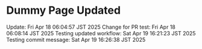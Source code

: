# Dummy Page Updated
Update: Fri Apr 18 06:04:57 JST 2025
 Change for PR test: Fri Apr 18 06:08:14 JST 2025
 Testing updated workflow: Sat Apr 19 16:21:23 JST 2025
 Testing commit message: Sat Apr 19 16:26:38 JST 2025
